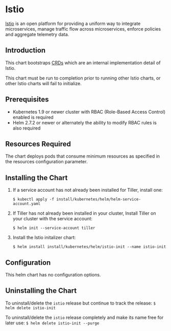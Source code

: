 # Istio

[Istio](https://istio.io/) is an open platform for providing a uniform way to integrate microservices, manage traffic flow across microservices, enforce policies and aggregate telemetry data.

## Introduction

This chart bootstraps [CRDs](https://kubernetes.io/docs/concepts/extend-kubernetes/api-extension/custom-resources/#customresourcedefinitions)
which are an internal implementation detail of Istio.

This chart must be run to completion prior to running other Istio charts, or other Istio charts will fail to initialize.

## Prerequisites

- Kubernetes 1.9 or newer cluster with RBAC (Role-Based Access Control) enabled is required
- Helm 2.7.2 or newer or alternately the ability to modify RBAC rules is also required

## Resources Required

The chart deploys pods that consume minimum resources as specified in the resources configuration parameter.

## Installing the Chart

1. If a service account has not already been installed for Tiller, install one:
    ```
    $ kubectl apply -f install/kubernetes/helm/helm-service-account.yaml
    ```

1. If Tiller has not already been installed in your cluster, Install Tiller on your cluster with the service account:
    ```
    $ helm init --service-account tiller
    ```

1. Install the Istio initalizer chart:
    ```
    $ helm install install/kubernetes/helm/istio-init --name istio-init
    ```

## Configuration

This helm chart has no configuration options.

## Uninstalling the Chart

To uninstall/delete the `istio` release but continue to track the release:
    ```
    $ helm delete istio-init
    ```

To uninstall/delete the `istio` release completely and make its name free for later use:
    ```
    $ helm delete istio-init --purge
    ```
